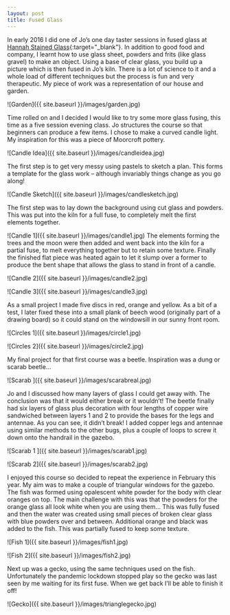 ```yaml
---
layout: post
title: Fused Glass
---
```


In early 2016 I did one of Jo’s one day taster sessions in fused glass at [Hannah Stained Glass](https://www.hannahstainedglass.com/){:target="_blank"}. In addition to good food and company, I learnt how to use glass sheet, powders and frits (like glass gravel) to make an object. Using a base of clear glass, you build up a picture which is then fused in Jo’s kiln. There is a lot of science to it and a whole load of different techniques but the process is fun and very therapeutic. My piece of work was a representation of our house and garden.

![Garden]({{ site.baseurl }}/images/garden.jpg)

Time rolled on and I decided I would like to try some more glass fusing, this time as a five session evening class. Jo structures the course so that beginners can produce a few items. I chose to make a curved candle light. My inspiration for this was a piece of Moorcroft pottery. 

![Candle Idea]({{ site.baseurl }}/images/candleidea.jpg)

The first step is to get very messy using pastels to sketch a plan. This forms a template for the glass work – although invariably things change as you go along!

![Candle Sketch]({{ site.baseurl }}/images/candlesketch.jpg)

The first step was to lay down the background using cut glass and powders. This was put into the kiln for a full fuse, to completely melt the first elements together.

![Candle 1]({{ site.baseurl }}/images/candle1.jpg)
The elements forming the trees and the moon were then added and went back into the kiln for a partial fuse, to melt everything together but to retain some texture. Finally the finished flat piece was heated again to let it slump over a former to produce the bent shape that allows the glass to stand in front of a candle.

![Candle 2]({{ site.baseurl }}/images/candle2.jpg)

![Candle 3]({{ site.baseurl }}/images/candle3.jpg)

As a small project I made five discs in red, orange and yellow. As a bit of a test, I later fixed these into a small plank of beech wood (originally part of a drawing board) so it could stand on the windowsill in our sunny front room.

![Circles 1]({{ site.baseurl }}/images/circle1.jpg)

![Circles 2]({{ site.baseurl }}/images/circle2.jpg)

My final project for that first course was a beetle. Inspiration was a dung or scarab beetle…

![Scarab ]({{ site.baseurl }}/images/scarabreal.jpg)

Jo and I discussed how many layers of glass I could get away with. The conclusion was that it would either break or it wouldn’t! The beetle finally had six layers of glass plus decoration with four  lengths of copper wire sandwiched between layers 1 and 2 to provide the bases for the legs and antennae. As you can see, it didn’t break! I added copper legs and antennae using similar methods to the other bugs, plus a couple of loops to screw it down onto the handrail in the gazebo.

![Scarab 1 ]({{ site.baseurl }}/images/scarab1.jpg)

![Scarab 2]({{ site.baseurl }}/images/scarab2.jpg)

I enjoyed this course so decided to repeat the experience in February this year. My aim was to make a couple of triangular windows for the gazebo. The fish was formed using opalescent white powder for the body with clear oranges on top. The main challenge with this was that the powders for the orange glass all look white when you are using them… This was fully fused and then the water was created using small pieces of broken clear glass with blue powders over and between. Additional orange and black was added to the fish. This was partially fused to keep some texture.

![Fish 1]({{ site.baseurl }}/images/fish1.jpg)

![Fish 2]({{ site.baseurl }}/images/fish2.jpg)

Next up was a gecko, using the same techniques used on the fish. Unfortunately the pandemic lockdown stopped play so the gecko was last seen by me waiting for its first fuse. When we get back I’ll be able to finish it off!

![Gecko]({{ site.baseurl }}/images/trianglegecko.jpg)
